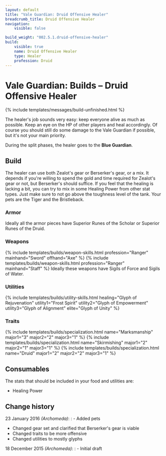 ```yaml
---
layout: default
title: "Vale Guardian: Druid Offensive Healer"
breadcrumb_title: Druid Offensive Healer
navigation:
    visible: false

build_weight: "002.5.1.druid-offensive-healer"
build:
    visible: true
    name: Druid Offensive Healer
    type: Healer
    profession: Druid
---
```


# Vale Guardian: Builds &ndash; Druid Offensive Healer
{% include templates/messages/build-unfinished.html %}

The healer's job sounds very easy: keep everyone alive as much as possible.
Keep an eye on the HP of other players and heal accordingly.
Of course you should still do some damage to the Vale Guardian if possible, but it's not your main priority.

During the split phases, the healer goes to the **Blue Guardian**.

## Build
The healer can use both Zealot's gear or Berserker's gear, or a mix.
It depends if you're willing to spend the gold and time required for Zealot's gear or not, but Berserker's should suffice.
If you feel that the healing is lacking a bit, you can try to mix in some Healing Power from other stat types.
Just make sure to not go above the toughness level of the tank.
Your pets are the Tiger and the Bristleback.

### Armor
Ideally all the armor pieces have Superior Runes of the Scholar or Superior Runes of the Druid.

### Weapons
{% include templates/builds/weapon-skills.html profession="Ranger" mainhand="Sword" offhand="Axe" %}
{% include templates/builds/weapon-skills.html profession="Ranger" mainhand="Staff" %}
Ideally these weapons have Sigils of Force and Sigils of Water.

### Utilities
{% include templates/builds/utility-skills.html healing="Glyph of Rejuvenation" utility1="Frost Spirit" utility2="Glyph of Empowerment" utility3="Glyph of Alignment" elite="Glyph of Unity" %}

### Traits
{% include templates/builds/specialization.html name="Marksmanship" major1="3" major2="2" major3="1" %}
{% include templates/builds/specialization.html name="Skirmishing" major1="2" major2="1" major3="1" %}
{% include templates/builds/specialization.html name="Druid" major1="2" major2="2" major3="1" %}

## Consumables
The stats that should be included in your food and utilities are:

- Healing Power

## Change history
23 January 2016 *(Archomeda)*:
: - Added pets
- Changed gear set and clarified that Berserker's gear is viable
- Changed traits to be more offensive
- Changed utilities to mostly glyphs

18 December 2015 *(Archomeda)*:
: - Initial draft
